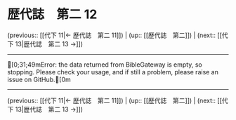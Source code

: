 # 歴代誌　第二 12

(previous:: [[代下 11|← 歴代誌　第二 11]]) | (up:: [[歴代誌　第二]]) | (next:: [[代下 13|歴代誌　第二 13 →]])

***
[0;31;49mError: the data returned from BibleGateway is empty, so stopping. Please check your usage, and if still a problem, please raise an issue on GitHub.[0m

***

(previous:: [[代下 11|← 歴代誌　第二 11]]) | (up:: [[歴代誌　第二]]) | (next:: [[代下 13|歴代誌　第二 13 →]])
